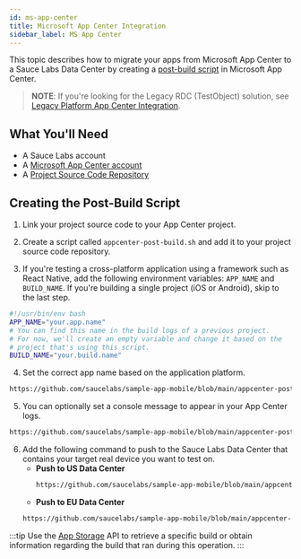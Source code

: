 ```yaml
---
id: ms-app-center
title: Microsoft App Center Integration
sidebar_label: MS App Center
---
```


This topic describes how to migrate your apps from Microsoft App Center to a Sauce Labs Data Center by creating a [post-build script](https://docs.microsoft.com/en-us/appcenter/build/custom/scripts/#post-build) in Microsoft App Center.

>**NOTE**: If you're looking for the Legacy RDC (TestObject) solution, see [Legacy Platform App Center Integration](https://wiki.saucelabs.com/pages/viewpage.action?pageId=110205512).

## What You'll Need

* A Sauce Labs account
* A [Microsoft App Center account](https://docs.microsoft.com/en-us/appcenter/)
* A [Project Source Code Repository](https://docs.microsoft.com/en-us/appcenter/build/#getting-started)


## Creating the Post-Build Script

1. Link your project source code to your App Center project.

2. Create a script called `appcenter-post-build.sh` and add it to your project source code repository.

3. If you're testing a cross-platform application using a framework such as React Native, add the following environment variables: `APP_NAME` and `BUILD_NAME`. If you're building a single project (iOS or Android), skip to the last step.

  ```bash
  #!/usr/bin/env bash
  APP_NAME="your.app.name"
  # You can find this name in the build logs of a previous project.
  # For now, we'll create an empty variable and change it based on the
  # project that's using this script.
  BUILD_NAME="your.build.name"
  ```

4. Set the correct app name based on the application platform.
  ```bash reference
  https://github.com/saucelabs/sample-app-mobile/blob/main/appcenter-post-build.sh#L30-L36
  ```

5. You can optionally set a console message to appear in your App Center logs.
  ```bash reference
  https://github.com/saucelabs/sample-app-mobile/blob/main/appcenter-post-build.sh#L41-L45
  ```

6. Add the following command to push to the Sauce Labs Data Center that contains your target real device you want to test on.
    * **Push to US Data Center**
      ```bash reference
      https://github.com/saucelabs/sample-app-mobile/blob/main/appcenter-post-build.sh#L54-L57
      ```
    * **Push to EU Data Center**
     ```bash reference
     https://github.com/saucelabs/sample-app-mobile/blob/main/appcenter-post-build.sh#L62-L65
     ```

:::tip
Use the [App Storage](https://wiki.saucelabs.com/pages/viewpage.action?pageId=102721137) API to retrieve a specific build or obtain information regarding the build that ran during this operation.
:::
